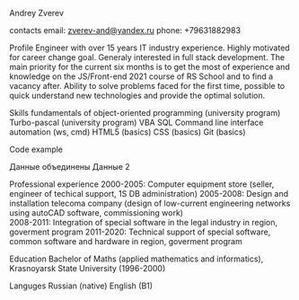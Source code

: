 Andrey Zverev

contacts
email: zverev-and@yandex.ru
phone: +79631882983

Profile
Engineer with over 15 years IT industry experience. Highly motivated for career change goal. Generaly interested in full stack development. The main priority for the current six months is to get the most of experience and knowledge on the JS/Front-end 2021 course of RS School and to find a vacancy after. Ability to solve problems faced for the first time, possible to quick understand new technologies and provide the optimal solution.


Skills
fundamentals of object-oriented programming (university program)
Turbo-pascal (university program)
VBA 
SQL 
Command line interface automation (ws, cmd)
HTML5 (basics)
CSS (basics)
Git (basics)


Code example
<tbody>
        <tr>
          <!--ячейка таблицы td (table data)-->
          <td rowspan="2" class="first">Данные объединены</td>
          <td>Данные 2</td>
        </tr>


Professional experience
2000-2005: Computer equipment store (seller, engineer of techical support, 1S DB administration)
2005-2008: Design and installation telecoma company (design of low-current engineering networks using autoCAD software, commissioning work) 	
2008-2011: Integration of special software in the legal industry in region, goverment program
2011-2020: Technical support of special software, common software and hardware in region, goverment program

Education
Bachelor of Maths (applied mathematics and informatics), Krasnoyarsk State University (1996-2000)

Languges
Russian (native)
English (B1)

